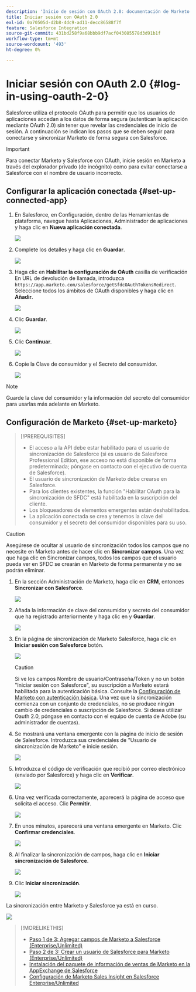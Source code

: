 ```yaml
---
description: 'Inicio de sesión con OAuth 2.0: documentación de Marketo: documentación del producto'
title: Iniciar sesión con OAuth 2.0
exl-id: 0a70505d-d2b8-4dc9-ad11-decc86588f7f
feature: Salesforce Integration
source-git-commit: 431bd258f9a68bbb9df7acf043085578d3d91b1f
workflow-type: tm+mt
source-wordcount: '493'
ht-degree: 0%

---
```


# Iniciar sesión con OAuth 2.0 {#log-in-using-oauth-2-0}

Salesforce utiliza el protocolo OAuth para permitir que los usuarios de aplicaciones accedan a los datos de forma segura (autentican la aplicación mediante OAuth 2.0) sin tener que revelar las credenciales de inicio de sesión. A continuación se indican los pasos que se deben seguir para conectarse y sincronizar Marketo de forma segura con Salesforce.

>[!IMPORTANT]
>
>Para conectar Marketo y Salesforce con OAuth, inicie sesión en Marketo a través del explorador privado (de incógnito) como para evitar conectarse a Salesforce con el nombre de usuario incorrecto.

## Configurar la aplicación conectada {#set-up-connected-app}

1. En Salesforce, en Configuración, dentro de las Herramientas de plataforma, navegue hasta Aplicaciones, Administrador de aplicaciones y haga clic en **Nueva aplicación conectada**.

   ![](assets/setting-up-oauth-2-1.png)

1. Complete los detalles y haga clic en **Guardar**.

   ![](assets/setting-up-oauth-2-2.png)

1. Haga clic en **Habilitar la configuración de OAuth** casilla de verificación En URL de devolución de llamada, introduzca `https://app.marketo.com/salesforce/getSfdcOAuthTokensRedirect`. Seleccione todos los ámbitos de OAuth disponibles y haga clic en **Añadir**.

   ![](assets/setting-up-oauth-2-3.png)

1. Clic **Guardar**.

   ![](assets/setting-up-oauth-2-4.png)

1. Clic **Continuar**.

   ![](assets/setting-up-oauth-2-5.png)

1. Copie la Clave de consumidor y el Secreto del consumidor.

   ![](assets/setting-up-oauth-2-6.png)

>[!NOTE]
>
>Guarde la clave del consumidor y la información del secreto del consumidor para usarlas más adelante en Marketo.

## Configuración de Marketo {#set-up-marketo}

>[!PREREQUISITES]
>
>* El acceso a la API debe estar habilitado para el usuario de sincronización de Salesforce (si es usuario de Salesforce Professional Edition, ese acceso no está disponible de forma predeterminada; póngase en contacto con el ejecutivo de cuenta de Salesforce).
>* El usuario de sincronización de Marketo debe crearse en Salesforce.
>* Para los clientes existentes, la función &quot;Habilitar OAuth para la sincronización de SFDC&quot; está habilitada en la suscripción del cliente.
>* Los bloqueadores de elementos emergentes están deshabilitados.
>* La aplicación conectada se crea y tenemos la clave del consumidor y el secreto del consumidor disponibles para su uso.

>[!CAUTION]
>
>Asegúrese de ocultar al usuario de sincronización todos los campos que no necesite en Marketo antes de hacer clic en **Sincronizar campos**. Una vez que haga clic en Sincronizar campos, todos los campos que el usuario pueda ver en SFDC se crearán en Marketo de forma permanente y no se podrán eliminar.

1. En la sección Administración de Marketo, haga clic en **CRM**, entonces **Sincronizar con Salesforce**.

   ![](assets/setting-up-oauth-2-7.png)

1. Añada la información de clave del consumidor y secreto del consumidor que ha registrado anteriormente y haga clic en y **Guardar**.

   ![](assets/setting-up-oauth-2-8.png)

1. En la página de sincronización de Marketo Salesforce, haga clic en **Iniciar sesión con Salesforce** botón.

   ![](assets/setting-up-oauth-2-9.png)

   >[!CAUTION]
   >
   >Si ve los campos Nombre de usuario/Contraseña/Token y no un botón &quot;Iniciar sesión con Salesforce&quot;, su suscripción a Marketo estará habilitada para la autenticación básica. Consulte la [Configuración de Marketo con autenticación básica](/help/marketo/product-docs/crm-sync/salesforce-sync/setup/enterprise-unlimited-edition/step-3-of-3-connect-marketo-and-salesforce-enterprise-unlimited.md). Una vez que la sincronización comienza con un conjunto de credenciales, no se produce ningún cambio de credenciales o suscripción de Salesforce. Si desea utilizar Oauth 2.0, póngase en contacto con el equipo de cuenta de Adobe (su administrador de cuentas).

1. Se mostrará una ventana emergente con la página de inicio de sesión de Salesforce. Introduzca sus credenciales de &quot;Usuario de sincronización de Marketo&quot; e inicie sesión.

   ![](assets/setting-up-oauth-2-10.png)

1. Introduzca el código de verificación que recibió por correo electrónico (enviado por Salesforce) y haga clic en **Verificar**.

   ![](assets/setting-up-oauth-2-11.png)

1. Una vez verificada correctamente, aparecerá la página de acceso que solicita el acceso. Clic **Permitir**.

   ![](assets/setting-up-oauth-2-12.png)

1. En unos minutos, aparecerá una ventana emergente en Marketo. Clic **Confirmar credenciales**.

   ![](assets/setting-up-oauth-2-13.png)

1. Al finalizar la sincronización de campos, haga clic en **Iniciar sincronización de Salesforce**.

   ![](assets/setting-up-oauth-2-14.png)

1. Clic **Iniciar sincronización**.

   ![](assets/setting-up-oauth-2-15.png)

La sincronización entre Marketo y Salesforce ya está en curso.

![](assets/setting-up-oauth-2-16.png)

>[!MORELIKETHIS]
>
>* [Paso 1 de 3: Agregar campos de Marketo a Salesforce (Enterprise/Unlimited)](/help/marketo/product-docs/crm-sync/salesforce-sync/setup/enterprise-unlimited-edition/step-1-of-3-add-marketo-fields-to-salesforce-enterprise-unlimited.md)
>* [Paso 2 de 3: Crear un usuario de Salesforce para Marketo (Enterprise/Unlimited)](/help/marketo/product-docs/crm-sync/salesforce-sync/setup/enterprise-unlimited-edition/step-2-of-3-create-a-salesforce-user-for-marketo-enterprise-unlimited.md)
>* [Instalación del paquete de información de ventas de Marketo en la AppExchange de Salesforce](/help/marketo/product-docs/marketo-sales-insight/msi-for-salesforce/installation/install-marketo-sales-insight-package-in-salesforce-appexchange.md)
>* [Configuración de Marketo Sales Insight en Salesforce Enterprise/Unlimited](/help/marketo/product-docs/marketo-sales-insight/msi-for-salesforce/configuration/configure-marketo-sales-insight-in-salesforce-enterprise-unlimited.md)
